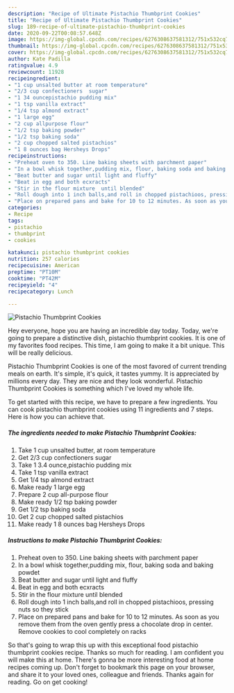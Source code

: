 ```yaml
---
description: "Recipe of Ultimate Pistachio Thumbprint Cookies"
title: "Recipe of Ultimate Pistachio Thumbprint Cookies"
slug: 189-recipe-of-ultimate-pistachio-thumbprint-cookies
date: 2020-09-22T00:08:57.648Z
image: https://img-global.cpcdn.com/recipes/6276308637581312/751x532cq70/pistachio-thumbprint-cookies-recipe-main-photo.jpg
thumbnail: https://img-global.cpcdn.com/recipes/6276308637581312/751x532cq70/pistachio-thumbprint-cookies-recipe-main-photo.jpg
cover: https://img-global.cpcdn.com/recipes/6276308637581312/751x532cq70/pistachio-thumbprint-cookies-recipe-main-photo.jpg
author: Kate Padilla
ratingvalue: 4.9
reviewcount: 11928
recipeingredient:
- "1 cup unsalted butter at room temperature"
- "2/3 cup confectioners  sugar"
- "1 34 ouncepistachio pudding mix"
- "1 tsp vanilla extract"
- "1/4 tsp almond extract"
- "1 large egg"
- "2 cup allpurpose flour"
- "1/2 tsp baking powder"
- "1/2 tsp baking soda"
- "2 cup chopped salted pistachios"
- "1 8 ounces bag Hersheys Drops"
recipeinstructions:
- "Preheat oven to 350. Line baking sheets with parchment paper"
- "In a bowl whisk together,pudding mix, flour, baking soda and baking powdet"
- "Beat butter and sugar until light and fluffy"
- "Beat in egg and both ecxracts"
- "Stir in the flour mixture  until blended"
- "Roll dough into 1 inch balls,and roll in chopped pistachioos, pressing nuts so they stick"
- "Place on prepared pans and bake for 10 to 12 minutes. As soon as you remove them from the oven gently press a chocolate drop in center. Remove cookies to cool completely  on racks"
categories:
- Recipe
tags:
- pistachio
- thumbprint
- cookies

katakunci: pistachio thumbprint cookies 
nutrition: 257 calories
recipecuisine: American
preptime: "PT10M"
cooktime: "PT42M"
recipeyield: "4"
recipecategory: Lunch

---
```



![Pistachio Thumbprint Cookies](https://img-global.cpcdn.com/recipes/6276308637581312/751x532cq70/pistachio-thumbprint-cookies-recipe-main-photo.jpg)

Hey everyone, hope you are having an incredible day today. Today, we're going to prepare a distinctive dish, pistachio thumbprint cookies. It is one of my favorites food recipes. This time, I am going to make it a bit unique. This will be really delicious.



Pistachio Thumbprint Cookies is one of the most favored of current trending meals on earth. It's simple, it's quick, it tastes yummy. It is appreciated by millions every day. They are nice and they look wonderful. Pistachio Thumbprint Cookies is something which I've loved my whole life.


To get started with this recipe, we have to prepare a few ingredients. You can cook pistachio thumbprint cookies using 11 ingredients and 7 steps. Here is how you can achieve that.

<!--inarticleads1-->

##### The ingredients needed to make Pistachio Thumbprint Cookies:

1. Take 1 cup unsalted butter, at room temperature
1. Get 2/3 cup confectioners  sugar
1. Take 1 3.4 ounce,pistachio pudding mix
1. Take 1 tsp vanilla extract
1. Get 1/4 tsp almond extract
1. Make ready 1 large egg
1. Prepare 2 cup all-purpose flour
1. Make ready 1/2 tsp baking powder
1. Get 1/2 tsp baking soda
1. Get 2 cup chopped salted pistachios
1. Make ready 1 8 ounces bag Hersheys Drops




<!--inarticleads2-->

##### Instructions to make Pistachio Thumbprint Cookies:

1. Preheat oven to 350. Line baking sheets with parchment paper
1. In a bowl whisk together,pudding mix, flour, baking soda and baking powdet
1. Beat butter and sugar until light and fluffy
1. Beat in egg and both ecxracts
1. Stir in the flour mixture  until blended
1. Roll dough into 1 inch balls,and roll in chopped pistachioos, pressing nuts so they stick
1. Place on prepared pans and bake for 10 to 12 minutes. As soon as you remove them from the oven gently press a chocolate drop in center. Remove cookies to cool completely  on racks




So that's going to wrap this up with this exceptional food pistachio thumbprint cookies recipe. Thanks so much for reading. I am confident you will make this at home. There's gonna be more interesting food at home recipes coming up. Don't forget to bookmark this page on your browser, and share it to your loved ones, colleague and friends. Thanks again for reading. Go on get cooking!
